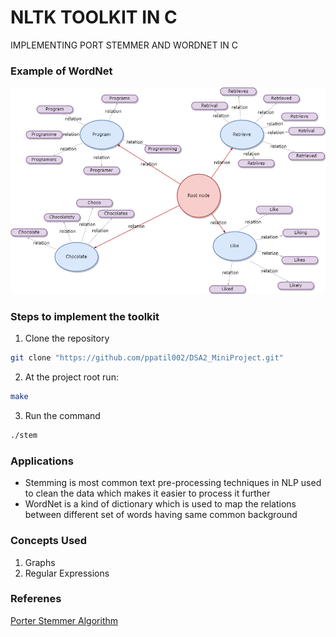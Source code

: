 <h1>NLTK TOOLKIT IN C</h1>
IMPLEMENTING PORT STEMMER AND WORDNET IN C


### Example of WordNet
![Sample Wordnet](https://github.com/ppatil002/DSA2_MiniProject/blob/master/wordnet.png)


### Steps to implement the toolkit
1. Clone the repository
```sh
git clone "https://github.com/ppatil002/DSA2_MiniProject.git"
```
2. At the project root run:
```sh
make
```
3. Run the command
```sh
./stem
```
### Applications
- Stemming is most common text pre-processing techniques in NLP used to clean the data which makes it easier to process it further
- WordNet is a kind of dictionary which is used to map the relations between different set of words having same common background

### Concepts Used 
1. Graphs
2. Regular Expressions



### Referenes
<a href="https://tartarus.org/martin/PorterStemmer/def.txt">Porter Stemmer Algorithm</a>


